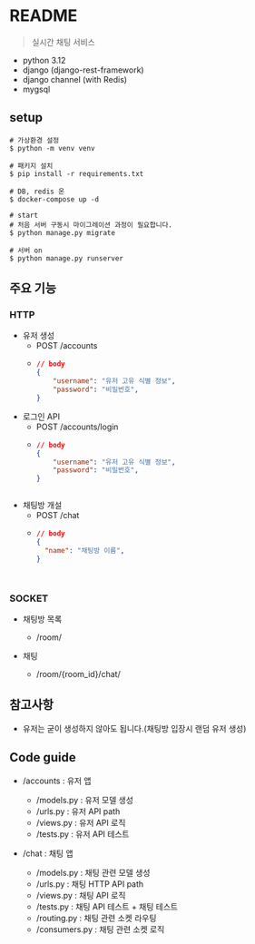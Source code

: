 # README

> 실시간 채팅 서비스


- python 3.12
- django (django-rest-framework)
- django channel (with Redis)
- mygsql



## setup

```shell
# 가상환경 설정
$ python -m venv venv

# 패키지 설치
$ pip install -r requirements.txt

# DB, redis 온
$ docker-compose up -d

# start
# 처음 서버 구동시 마이그레이션 과정이 필요합니다.
$ python manage.py migrate

# 서버 on
$ python manage.py runserver
```


## 주요 기능

### HTTP

- 유저 생성
  - POST /accounts
  - ```json
    // body
    {
        "username": "유저 고유 식별 정보",
        "password": "비밀번호",
    }
    ```
- 로그인 API
  - POST /accounts/login
  - ```json
    // body
    {
        "username": "유저 고유 식별 정보",
        "password": "비밀번호",
    }
  ```

- 채팅방 개설
  - POST /chat
  - ```json
    // body
    {
      "name": "채팅방 이름",
    }
  ```


### SOCKET

- 채팅방 목록
  - /room/

- 채팅
  - /room/{room_id}/chat/


## 참고사항
- 유저는 굳이 생성하지 않아도 됩니다.(채팅방 입장시 랜덤 유저 생성)


## Code guide
- /accounts : 유저 앱
  - /models.py : 유저 모델 생성
  - /urls.py : 유저 API path
  - /views.py : 유저 API 로직
  - /tests.py : 유저 API 테스트

- /chat : 채팅 앱
  - /models.py : 채팅 관련 모델 생성
  - /urls.py : 채팅 HTTP API path
  - /views.py : 채팅 API 로직
  - /tests.py : 채팅 API 테스트 + 채팅 테스트
  - /routing.py : 채팅 관련 소켓 라우팅
  - /consumers.py : 채팅 관련 소켓 로직
